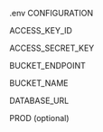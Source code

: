 .env CONFIGURATION

ACCESS_KEY_ID

ACCESS_SECRET_KEY

BUCKET_ENDPOINT

BUCKET_NAME

DATABASE_URL

PROD (optional)
